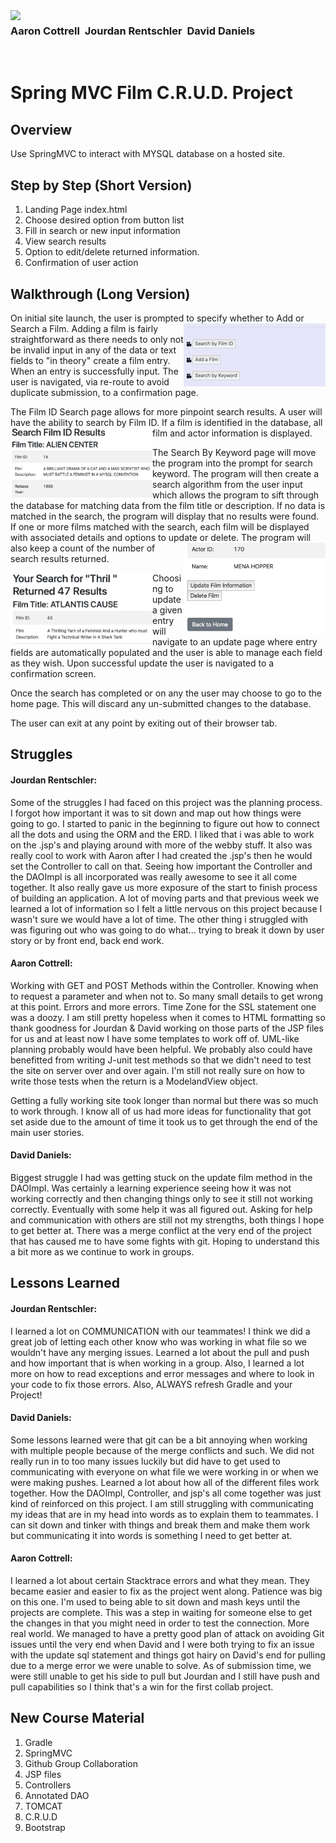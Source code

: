 <img align="left" src="http://skilldistillery.com/downloads/sd_logo.jpg">

### Aaron Cottrell &nbsp;Jourdan Rentschler &nbsp;David Daniels
<br>

# Spring MVC Film C.R.U.D. Project

## Overview
Use SpringMVC to interact with MYSQL database on a hosted site.

## Step by Step (Short Version)
1. Landing Page index.html
2. Choose desired option from button list
3. Fill in search or new input information
4. View search results
5. Option to edit/delete returned information.
6. Confirmation of user action

## Walkthrough (Long Version)
On initial site launch, the user is prompted to specify whether to Add or Search a Film.
<img align="right" src="images/Screen Shot 2020-10-19 at 1.27.30 AM.png"  width="227" height="101">
Adding a film is fairly straightforward as there needs to only not be invalid input in any of the data or text fields to "in theory" create a film entry. When an entry is successfully input. The user is navigated, via re-route to avoid duplicate submission, to a confirmation page.

The Film ID Search page allows for more pinpoint search results. A user will have the ability to search by Film ID. If a film is identified in the database, all film and actor information is displayed.
<img align="left" src="/images/Screen Shot 2020-10-19 at 1.31.45 AM.png"  width="227" height="112">

The Search By Keyword page will move the program into the prompt for search keyword. The program will then create a search algorithm from the user input which allows the program to sift through the database for matching data from the film title or description. If no data is matched in the search, the program will display that no results were found. If one or more films matched with the search, each film will be displayed with associated details and options to update or delete.<img align="right" src="/images/Screen Shot 2020-10-19 at 1.32.00 AM.png"  width="227" height="147"> The program will also keep a count of the number of search results returned.

<img align="left" src="/images/Screen Shot 2020-10-19 at 1.52.15 AM.png"  width="227" height="114">Choosing to update a given entry will navigate to an update page where entry fields are automatically populated and the user is able to manage each field as they wish. Upon successful update the user is navigated to a confirmation screen.

Once the search has completed or on any the user may choose to go to the home page. This will discard any un-submitted changes to the database.

The user can exit at any point by exiting out of their browser tab.

## Struggles
#### Jourdan Rentschler:
Some of the struggles I had faced on this project was the planning process.
I forgot how important it was to sit down and map out how things were going to go.
I started to panic in the beginning to figure out how to connect all the dots and using the ORM and the ERD.
I liked that i was able to work on the .jsp's and playing around with more of the webby stuff.
It also was really cool to work with Aaron after I had created the .jsp's then he would set the Controller to call on that.
Seeing how important the Controller and the DAOImpl is all incorporated was really awesome to see it all come together.
It also really gave us more exposure of the start to finish process of building an application. A lot of moving parts and that previous week we learned a lot of information so I felt a little nervous on this project because I wasn't sure we would have a lot of time. The other thing i struggled with was figuring out who was going to do what... trying to break it down by user story or by front end, back end work.

#### Aaron Cottrell:
Working with GET and POST Methods within the Controller. Knowing when to request a parameter and when not to. So many small details to get wrong at this point. Errors and more errors. Time Zone for the SSL statement one was a doozy. I am still pretty hopeless when it comes to HTML formatting so thank goodness for Jourdan & David working on those parts of the JSP files for us and at least now I have some templates to work off of. UML-like planning probably would have been helpful. We probably also could have benefitted from writing J-unit test methods so that we didn't need to test the site on server over and over again. I'm still not really sure on how to write those tests when the return is a ModelandView object.

Getting a fully working site took longer than normal but there was so much to work through. I know all of us had more ideas for functionality that got set aside due to the amount of time it took us to get through the end of the main user stories.


#### David Daniels:
Biggest struggle I had was getting stuck on the update film method in the DAOImpl. Was certainly a learning experience seeing how it was not working correctly and then changing things only to see it still not working correctly. Eventually with some help it was all figured out. Asking for help and communication with others are still not my strengths, both things I hope to get better at. There was a merge conflict at the very end of the project that has caused me to have some fights with git. Hoping to understand this a bit more as we continue to work in groups.


## Lessons Learned
#### Jourdan Rentschler:
I learned a lot on COMMUNICATION with our teammates! I think we did a great job of letting each other know who was working in what file so we wouldn't have any merging issues. Learned a lot about the pull and push and how important that is when working in a group. Also, I learned a lot more on how to read exceptions and error messages and where to look in your code to fix those errors. Also, ALWAYS refresh Gradle and your Project!

#### David Daniels:
Some lessons learned were that git can be a bit annoying when working with multiple people because of the merge conflicts and such. We did not really run in to too many issues luckily but did have to get used to communicating with everyone on what file we were working in or when we were making pushes.
Learned a lot about how all of the different files work together. How the DAOImpl, Controller, and jsp's all come together was just kind of reinforced on this project. I am still struggling with communicating my ideas that are in my head into words as to explain them to teammates. I can sit down and tinker with things and break them and make them work but communicating it into words is something I need to get better at.

#### Aaron Cottrell:
I learned a lot about certain Stacktrace errors and what they mean. They became easier and easier to fix as the project went along. Patience was big on this one. I'm used to being able to sit down and mash keys until the projects are complete. This was a step in waiting for someone else to get the changes in that you might need in order to test the connection. More real world. We managed to have a pretty good plan of attack on avoiding Git issues until the very end when David and I were both trying to fix an issue with the update sql statement and things got hairy on David's end for pulling due to a merge error we were unable to solve. As of submission time, we were still unable to get his side to pull but Jourdan and I still have push and pull capabilities so I think that's a win for the first collab project.

## New Course Material
1. Gradle
2. SpringMVC
3. Github Group Collaboration
4. JSP files
5. Controllers
6. Annotated DAO
7. TOMCAT
8. C.R.U.D
9. Bootstrap
